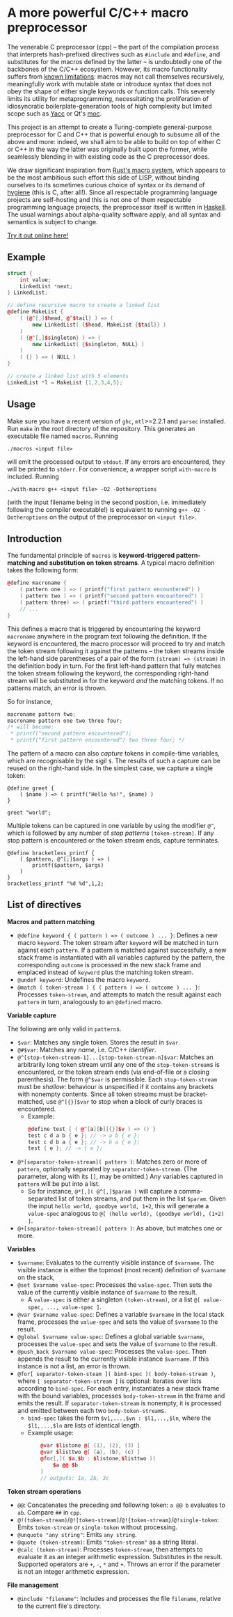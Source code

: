 A more powerful C/C++ macro preprocessor
========================================

The venerable C preprocessor (cpp) – the part of the compilation process that interprets hash-prefixed directives such as `#include` and `#define`, and substitutes for the macros defined by the latter – is undoubtedly one of the backbones of the C/C++ ecosystem. However, its macro functionality suffers from [known limitations](https://gcc.gnu.org/onlinedocs/cpp/Self-Referential-Macros.html): macros may not call themselves recursively, meaningfully work with mutable state or introduce syntax that does not obey the shape of either single keywords or function calls. This severely limits its utility for metaprogramming, necessitating the proliferation of idiosyncratic boilerplate-generation tools of high complexity but limited scope such as [Yacc](https://en.wikipedia.org/wiki/Yacc) or Qt's [moc](http://doc.qt.io/archives/qt-4.8/moc.html).

This project is an attempt to create a Turing-complete general-purpose preprocessor for C and C++ that is powerful enough to subsume all of the above and more: indeed, we shall aim to be able to build on top of either C or C++ in the way the latter was originally built upon the former, while seamlessly blending in with existing code as the C preprocessor does. 

We draw significant inspiration from [Rust's macro system](https://doc.rust-lang.org/nightly/book/second-edition/appendix-04-macros.html), which appears to be the most ambitious such effort this side of LISP, without binding ourselves to its sometimes curious choice of syntax or its demand of [hygiene](https://en.wikipedia.org/wiki/Hygienic_macro) (this is C, after all!). Since all respectable programming language projects are self-hosting and this is not one of them respectable programming language projects, the preprocessor itself is written in [Haskell](https://en.wikipedia.org/wiki/Haskell). The usual warnings about alpha-quality software apply, and all syntax and semantics is subject to change.

[Try it out online here!](http://exosphere.kafuka.org/macros-test/)

Example
-------

```c++
struct {
    int value;
    LinkedList *next;
} LinkedList;

// define recursive macro to create a linked list
@define MakeList {
    ( {@^[,]$head, @^$tail} ) => (
        new LinkedList( {$head, MakeList {$tail}} )
    )
    ( {@^[,]$singleton} ) => (
        new LinkedList( {$singleton, NULL} )
    )
    ( {} ) => ( NULL )
}

// create a linked list with 5 elements
LinkedList *l = MakeList {1,2,3,4,5};
```

Usage
-----

Make sure you have a recent version of `ghc`, `mtl`>=2.2.1 and `parsec` installed. Run `make` in the root directory of the repository. This generates an executable file named `macros`.
Running
```
./macros <input file>
```
will emit the processed output to `stdout`. If any errors are encountered, they will be printed to `stderr`.
For convenience, a wrapper script `with-macro` is included.
Running
```
./with-macro g++ <input file> -O2 -Dotheroptions
```
(with the input filename being in the second position, i.e. immediately following the compiler executable!) is equivalent to running
`g++ -O2 -Dotheroptions` on the output of the preprocessor on `<input file>`.

Introduction
------------

The fundamental principle of `macros` is **keyword-triggered pattern-matching and substitution on token streams**. A typical macro definition takes the following form:
```c++
@define macroname {
    ( pattern one ) => ( printf("first pattern encountered") )
    ( pattern two ) => ( printf("second pattern encountered") )
    ( pattern three) => ( printf("third pattern encountered") )
    // ...
}
```
This defines a macro that is triggered by encountering the keyword `macroname` anywhere in the program text following the definition. If the keyword is encountered, the macro processor will proceed to try and match the token stream following it against the patterns – the token streams inside the left-hand side parentheses of a pair of the form `(stream) => (stream)` in the definition body in turn. For the first left-hand pattern that fully matches the token stream following the keyword, the corresponding right-hand stream will be substituted in for the keyword *and* the matching tokens. If no patterns match, an error is thrown.
 
So for instance,
```c++
macroname pattern two;
macroname pattern one two three four;
/* will become:
 * printf("second pattern encountered");
 * printf("first pattern encountered") two three four; */
```
The pattern of a macro can also *capture* tokens in compile-time variables, which are recognisable by the sigil `$`. The results of such a capture can be reused on the right-hand side. In the simplest case, we capture a single token:
```
@define greet {
	( $name ) => ( printf("Hello %s!", $name) )
}

greet "world";
```
Multiple tokens can be captured in one variable by using the modifier `@^`, which is followed by any number of *stop patterns* `[token-stream]`. If any stop pattern is encountered or the token stream ends, capture terminates.
```
@define bracketless_printf {
    ( $pattern, @^[;]$args ) => (
        printf($pattern, $args)
    )
}
bracketless_printf "%d %d",1,2;
```

List of directives
------------------

**Macros and pattern matching**

* `@define keyword { ( pattern ) => ( outcome ) ... }`: Defines a new macro `keyword`. The token stream after `keyword` will be matched in turn against each `pattern`. If a pattern is matched against successfully, a new stack frame is instantiated with all variables captured by the pattern, the corresponding `outcome` is processed in the new stack frame and emplaced instead of `keyword` plus the matching token stream.
* `@undef keyword`: Undefines the macro `keyword`.
* `@match ( token-stream ) { ( pattern ) => ( outcome ) ... }`: Processes `token-stream`, and attempts to match the result against each `pattern` in turn, analogously to an `@define`d macro.

**Variable capture**

The following are only valid in `pattern`s.

* `$var`: Matches any single token. Stores the result in `$var`.
* `@#$var`: Matches any *name*, i.e. C/C++ *identifier*.
* `@^[stop-token-stream-1]...[stop-token-stream-n]$var`: Matches an arbitrarily long token stream until any one of the `stop-token-stream`s is encountered, or the token stream ends (via end-of-file or a closing parenthesis). The form `@^$var` is permissible. Each `stop-token-stream` must be *shallow*: behaviour is unspecified if it contains any brackets with nonempty contents. Since all token streams must be bracket-matched, use `@^[{}]$var` to stop when a block of curly braces is encountered.
  * Example:
    ```c++
    @define test { ( @^[a][b][{}]$v ) => () }
    test c d a b { e }; // -> a b { e };
    test c d b a { e }; // -> b a { e };
    test { e }; // -> { e };
    ```
* `@*[separator-token-stream]( pattern )`: Matches zero or more of `pattern`, optionally separated by `separator-token-stream`. (The parameter, along with its `[]`, may be omitted.) Any variables captured in `pattern` will be put into a list.
   * So for instance, `@*[,]( @^[,]$param )` will capture a comma-separated list of token streams, and put them in the list `$param`. Given the input
     `hello world, goodbye world, 1+2`, this will generate a `value-spec` analogous to `@[ (hello world), (goodbye world), (1+2) ]`.
* `@+[separator-token-stream]( pattern )`: As above, but matches one or more.

**Variables**

* `$varname`: Evaluates to the currently visible instance of `$varname`. The visible instance is either the topmost (most recent) definition of `$varname` on the stack,
* `@set $varname value-spec`: Processes the `value-spec`. Then sets the value of the currently visible instance of `$varname` to the result.
  * A `value-spec` is either a singleton `(token-stream)`, or a list `@[ value-spec, ..., value-spec ]`.
* `@var $varname value-spec`: Defines a variable `$varname` in the local stack frame, processes the `value-spec` and sets the value of `$varname` to the result.
* `@global $varname value-spec`: Defines a global variable `$varname`, processes the `value-spec` and sets the value of `$varname` to the result.
* `@push_back $varname value-spec`: Processes the `value-spec`. Then appends the result to the currently visible instance `$varname`. If this instance is not a list, an error is thrown.
* `@for[ separator-token-steam ]( bind-spec )( body-token-stream )`, where `[ separator-token-stream ]` is optional: iterates over lists according to `bind-spec`. For each entry, instantiates a new stack frame with the bound variables, processes `body-token-stream` in the frame and emits the result. If `separator-token-stream` is nonempty, it is processed and emitted between each two `body-token-stream`s.
  * `bind-spec` takes the form `$v1,...,$vn : $l1,...,$ln`, where the `$l1,...,$ln` are lists of identical length.
  * Example usage:
    ```c++
        @var $listone @[ (1), (2), (3) ]
        @var $listtwo @[ (a), (b), (c) ]
        @for[,]( $a,$b : $listone,$listtwo )(
            $a @@ $b
        )
        // outputs: 1a, 2b, 3c
    ```

**Token stream operations**

* `@@`: Concatenates the preceding and following token: `a @@ b` evaluates to `ab`. Compare `##` in `cpp`.
* `@!(token-stream)`/`@![token-stream]`/`@!{token-stream}`/`@!single-token`: Emits `token-stream` or `single-token` without processing.
* `@unquote "any string"`: Emits `any string`.
* `@quote (token-stream)`: Emits `"token-stream"` as a string literal.
* `@calc (token-stream)`: Processes `token-stream`, then attempts to evaluate it as an integer arithmetic expression. Substitutes in the result. Supported operators are `+`, `-`, `*` and `+`. Throws an error if the parameter is not an integer arithmetic expression.

**File management**

* `@include "filename"`: Includes and processes the file `filename`, relative to the current file's directory.

